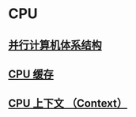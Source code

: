 # CPU

## [并行计算机体系结构](parallel-arch/README.md)

## [CPU 缓存](cache/README.md)

## [CPU 上下文 （Context）](Context.md)



